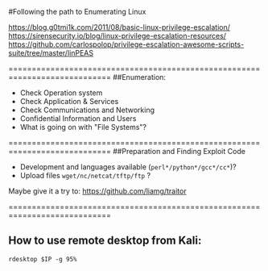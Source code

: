#Following the path to Enumerating Linux

https://blog.g0tmi1k.com/2011/08/basic-linux-privilege-escalation/
https://sirensecurity.io/blog/linux-privilege-escalation-resources/
https://github.com/carlospolop/privilege-escalation-awesome-scripts-suite/tree/master/linPEAS

============================================================================
##Enumeration:

- Check Operation system
- Check Application & Services
- Check Communications and Networking
- Confidential Information and Users
- What is going on with "File Systems"?

============================================================================
##Preparation and Finding Exploit Code

- Development and languages available (`perl*/python*/gcc*/cc*`)?
- Upload files `wget/nc/netcat/tftp/ftp` ?

Maybe give it a try to: https://github.com/liamg/traitor


============================================================================

## How to use remote desktop from Kali:

````
rdesktop $IP -g 95%
````
